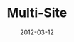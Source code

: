 ---
layout: media
category: media
title: "Multi-Site"
date: 2012-03-12
description: "Overview of the Multi-Site initiative from the Game Change campaign."
video: "https://s3.amazonaws.com/crossroadsvideomessages/gamechangers_multisite.mp4"
video-poster: "http://s3.amazonaws.com/crossroads-media/images/legacy/content/gamechange02_multisite_still.jpg"
---
